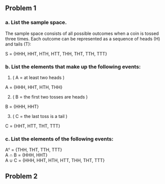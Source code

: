 ## Problem 1

### a. List the sample space.

The sample space consists of all possible outcomes when a coin is tossed three times. Each outcome can be represented as a sequence of heads (H) and tails (T):

S = \{HHH, HHT, HTH, HTT, THH, THT, TTH, TTT\}

### b. List the elements that make up the following events:

1. \( A = at least two heads \)

A = \{HHH, HHT, HTH, THH\}


2. \( B = the first two tosses are heads \)
   
B = \{HHH, HHT\}


3. \( C = the last toss is a tail \)

C = \{HHT, HTT, THT, TTT\}

### c. List the elements of the following events:

  Aᶜ = \{THH, THT, TTH, TTT\}  
   A &#8745; B = \{HHH, HHT\}  
   A &#8746; C = \{HHH, HHT, HTH, HTT, THH, THT, TTT\}
   
## Problem 2








